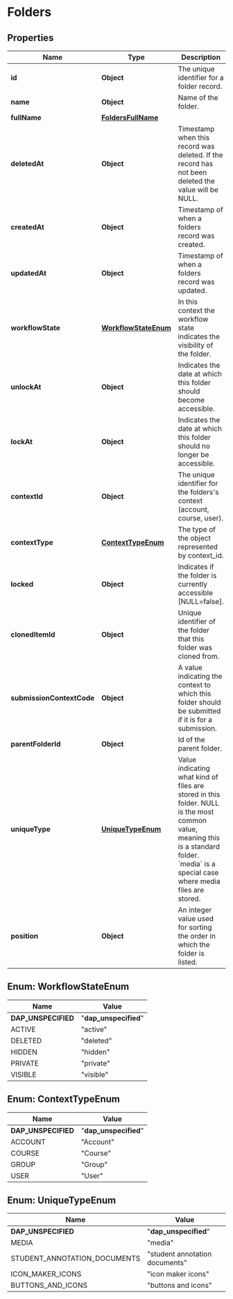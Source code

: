 

# Folders


## Properties

| Name | Type | Description | Notes |
|------------ | ------------- | ------------- | -------------|
|**id** | **Object** | The unique identifier for a folder record. |  |
|**name** | **Object** | Name of the folder. |  [optional] |
|**fullName** | [**FoldersFullName**](FoldersFullName.md) |  |  [optional] |
|**deletedAt** | **Object** | Timestamp when this record was deleted. If the record has not been deleted the value will be NULL. |  [optional] |
|**createdAt** | **Object** | Timestamp of when a folders record was created. |  |
|**updatedAt** | **Object** | Timestamp of when a folders record was updated. |  |
|**workflowState** | [**WorkflowStateEnum**](#WorkflowStateEnum) | In this context the workflow state indicates the visibility of the folder. |  |
|**unlockAt** | **Object** | Indicates the date at which this folder should become accessible. |  [optional] |
|**lockAt** | **Object** | Indicates the date at which this folder should no longer be accessible. |  [optional] |
|**contextId** | **Object** | The unique identifier for the folders&#39;s context (account, course, user). |  |
|**contextType** | [**ContextTypeEnum**](#ContextTypeEnum) | The type of the object represented by context_id. |  |
|**locked** | **Object** | Indicates if the folder is currently accessible [NULL&#x3D;false]. |  [optional] |
|**clonedItemId** | **Object** | Unique identifier of the folder that this folder was cloned from. |  [optional] |
|**submissionContextCode** | **Object** | A value indicating the context to which this folder should be submitted if it is for a submission. |  [optional] |
|**parentFolderId** | **Object** | Id of the parent folder. |  [optional] |
|**uniqueType** | [**UniqueTypeEnum**](#UniqueTypeEnum) | Value indicating what kind of files are stored in this folder. NULL is the most common value, meaning this is a standard folder. &#x60;media&#x60; is a special case where media files are stored. |  [optional] |
|**position** | **Object** | An integer value used for sorting the order in which the folder is listed. |  [optional] |



## Enum: WorkflowStateEnum

| Name | Value |
|---- | -----|
| __DAP_UNSPECIFIED__ | &quot;__dap_unspecified__&quot; |
| ACTIVE | &quot;active&quot; |
| DELETED | &quot;deleted&quot; |
| HIDDEN | &quot;hidden&quot; |
| PRIVATE | &quot;private&quot; |
| VISIBLE | &quot;visible&quot; |



## Enum: ContextTypeEnum

| Name | Value |
|---- | -----|
| __DAP_UNSPECIFIED__ | &quot;__dap_unspecified__&quot; |
| ACCOUNT | &quot;Account&quot; |
| COURSE | &quot;Course&quot; |
| GROUP | &quot;Group&quot; |
| USER | &quot;User&quot; |



## Enum: UniqueTypeEnum

| Name | Value |
|---- | -----|
| __DAP_UNSPECIFIED__ | &quot;__dap_unspecified__&quot; |
| MEDIA | &quot;media&quot; |
| STUDENT_ANNOTATION_DOCUMENTS | &quot;student annotation documents&quot; |
| ICON_MAKER_ICONS | &quot;icon maker icons&quot; |
| BUTTONS_AND_ICONS | &quot;buttons and icons&quot; |



